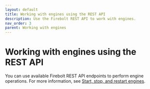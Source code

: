 ```yaml
---
layout: default
title: Working with engines using the REST API
description: Use the Firebolt REST API to work with engines.
nav_order: 3
parent: Working with engines
---
```


# Working with engines using the REST API

You can use available Firebolt REST API endpoints to perform engine operations. For more information, see [Start, stop, and restart engines](../developing-with-firebolt/firebolt-rest-api.md#start-stop-and-restart-engines).
